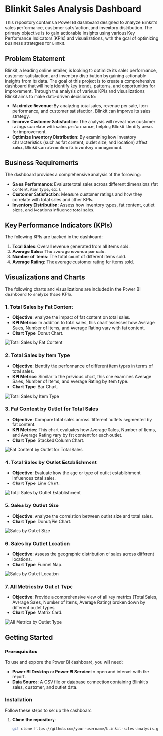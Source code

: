 # Blinkit Sales Analysis Dashboard

This repository contains a Power BI dashboard designed to analyze Blinkit's sales performance, customer satisfaction, and inventory distribution. The primary objective is to gain actionable insights using various Key Performance Indicators (KPIs) and visualizations, with the goal of optimizing business strategies for Blinkit.

## Problem Statement

Blinkit, a leading online retailer, is looking to optimize its sales performance, customer satisfaction, and inventory distribution by gaining actionable insights from its data. The goal of this project is to create a comprehensive dashboard that will help identify key trends, patterns, and opportunities for improvement. Through the analysis of various KPIs and visualizations, Blinkit aims to make data-driven decisions to:

- **Maximize Revenue**: By analyzing total sales, revenue per sale, item performance, and customer satisfaction, Blinkit can improve its sales strategy.
- **Improve Customer Satisfaction**: The analysis will reveal how customer ratings correlate with sales performance, helping Blinkit identify areas for improvement.
- **Optimize Inventory Distribution**: By examining how inventory characteristics (such as fat content, outlet size, and location) affect sales, Blinkit can streamline its inventory management.

## Business Requirements

The dashboard provides a comprehensive analysis of the following:

- **Sales Performance**: Evaluate total sales across different dimensions (fat content, item type, etc.).
- **Customer Satisfaction**: Measure customer ratings and how they correlate with total sales and other KPIs.
- **Inventory Distribution**: Assess how inventory types, fat content, outlet sizes, and locations influence total sales.

## Key Performance Indicators (KPIs)

The following KPIs are tracked in the dashboard:

1. **Total Sales**: Overall revenue generated from all items sold.
2. **Average Sales**: The average revenue per sale.
3. **Number of Items**: The total count of different items sold.
4. **Average Rating**: The average customer rating for items sold.

## Visualizations and Charts

The following charts and visualizations are included in the Power BI dashboard to analyze these KPIs:

### 1. Total Sales by Fat Content
- **Objective**: Analyze the impact of fat content on total sales.
- **KPI Metrics**: In addition to total sales, this chart assesses how Average Sales, Number of Items, and Average Rating vary with fat content.
- **Chart Type**: Donut Chart.

![Total Sales by Fat Content](images/fat_content_sales_chart.png)

### 2. Total Sales by Item Type
- **Objective**: Identify the performance of different item types in terms of total sales.
- **KPI Metrics**: Similar to the previous chart, this one examines Average Sales, Number of Items, and Average Rating by item type.
- **Chart Type**: Bar Chart.

![Total Sales by Item Type](images/item_type_sales_chart.png)

### 3. Fat Content by Outlet for Total Sales
- **Objective**: Compare total sales across different outlets segmented by fat content.
- **KPI Metrics**: This chart evaluates how Average Sales, Number of Items, and Average Rating vary by fat content for each outlet.
- **Chart Type**: Stacked Column Chart.

![Fat Content by Outlet for Total Sales](images/fat_content_outlet_sales.png)

### 4. Total Sales by Outlet Establishment
- **Objective**: Evaluate how the age or type of outlet establishment influences total sales.
- **Chart Type**: Line Chart.

![Total Sales by Outlet Establishment](images/outlet_establishment_sales.png)

### 5. Sales by Outlet Size
- **Objective**: Analyze the correlation between outlet size and total sales.
- **Chart Type**: Donut/Pie Chart.

![Sales by Outlet Size](images/outlet_size_sales.png)

### 6. Sales by Outlet Location
- **Objective**: Assess the geographic distribution of sales across different locations.
- **Chart Type**: Funnel Map.

![Sales by Outlet Location](images/outlet_location_sales.png)

### 7. All Metrics by Outlet Type
- **Objective**: Provide a comprehensive view of all key metrics (Total Sales, Average Sales, Number of Items, Average Rating) broken down by different outlet types.
- **Chart Type**: Matrix Card.

![All Metrics by Outlet Type](images/outlet_type_metrics.png)

## Getting Started

### Prerequisites

To use and explore the Power BI dashboard, you will need:

- **Power BI Desktop** or **Power BI Service** to open and interact with the report.
- **Data Source**: A CSV file or database connection containing Blinkit's sales, customer, and outlet data.

### Installation

Follow these steps to set up the dashboard:

1. **Clone the repository**:
   ```bash
   git clone https://github.com/your-username/blinkit-sales-analysis.git

